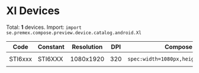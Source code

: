 # Xl Devices

Total: **1** devices. Import: `import se.premex.compose.preview.device.catalog.android.Xl`

| Code | Constant | Resolution | DPI | Compose Spec | Preview Usage |
|------|----------|------------|-----|-------------|---------------|
| STI6xxx | STI6XXX | 1080x1920 | 320 | `spec:width=1080px,height=1920px,dpi=320` | `@Preview(device = Xl.STI6XXX)` |

<!-- Generated automatically. Do not edit manually. -->

